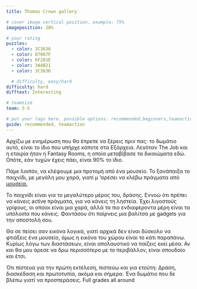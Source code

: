 ```yaml
---
title: Thomas Crown gallery

# cover image vertical position, example: 75%
imageposition: 20%

# your rating
puzzles:
  - color: 3C3636
  - color: 87867F
  - color: 6F281E
  - color: 3A4B21
  - color: 3C3636

  # difficulty, easy/hard
difficulty: hard
difftext: Interesting

# teamsize
team: 3-5

# put your tags here. possible options: recommended,beginners,teamaction
guide: recommended, teamaction
---
```


Αρχίζω με ενημέρωση που θα έπρεπε να ξέρεις πριν πας: το δωμάτιο αυτό, είναι το ίδιο που υπήρχε κάποτε στα Εξάρχεια. Λεγόταν The Job και η εταιρία ήταν η Fantasy Rooms, η οποία μεταβίβασε τα δικαιώματα εδώ.
Οπότε, εάν τυχών έχεις πάει, είναι 90% το ίδιο.

Πάμε λοιπόν, να κλέψουμε μια προτομή από ένα μουσείο. Το ξανάπαιξα το παιχνίδι, με μεγάλη μου χαρά, γιατί μ ‘αρέσει να κλέβω πράγματα από <a href="http://escapethebox.gr/wp-content/uploads/2015/05/POSTER-MUSEUM-SMALL-744x1047.jpg">μουσεία.</a>

Το παιχνίδι είναι για το μεγαλύτερο μέρος του, δράσης. Εννοώ ότι πρέπει να κάνεις active πράγματα, για να κάνεις τη ληστεία. Έχει λιγοστούς γρίφους, οι οποίοι είναι μια χαρά, αλλά τα πιο ενδιαφέροντα μέρη είναι τα υπόλοιπα
που κάνεις. Φαντάσου ότι παίρνεις μια βαλίτσα με gadgets για την αποστολή σου.

Θα σε πείσει σαν εικόνα λογικά, γιατί αρχικά δεν είναι δύσκολο να φτιάξεις ένα μουσείο, όμως η εικόνα του χώρου είναι το κάτι παραπάνω. Κυρίως λόγω των διαστάσεων, είναι απολαυστικό να παίζεις εκεί μέσα.
Αν και θα μου άρεσε να δρω περισσότερο με το περιβάλλον, είναι σπουδαίο και έτσι.

Ότι πίστευα για την πρώτη εκτέλεση, πιστεύω και για ετούτη: Δράση, διασκέδαση και πρωτοτυπία, ακόμα και σήμερα. Ένα δωμάτιο που δε βλέπω γιατί να προσπεράσεις. Full grades all around
